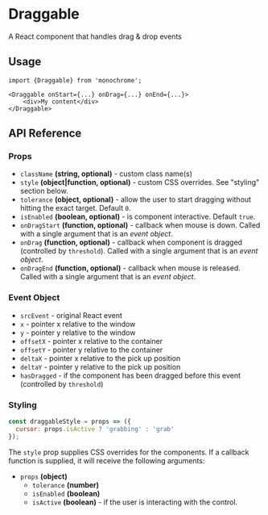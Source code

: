 # Draggable

A React component that handles drag & drop events

## Usage

    import {Draggable} from 'monochrome';

    <Draggable onStart={...} onDrag={...} onEnd={...}>
        <div>My content</div>
    </Draggable>

## API Reference

### Props

* `className` **(string, optional)** - custom class name(s)
* `style` **(object|function, optional)** - custom CSS overrides. See "styling" section below.
* `tolerance` **(object, optional)** - allow the user to start dragging without hitting the exact target. Default `0`.
* `isEnabled` **(boolean, optional)** - is component interactive. Default `true`.
* `onDragStart` **(function, optional)** - callback when mouse is down. Called with a single argument that is an *event object*.
* `onDrag` **(function, optional)** - callback when component is dragged (controlled by `threshold`). Called with a single argument that is an *event object*.
* `onDragEnd` **(function, optional)** - callback when mouse is released. Called with a single argument that is an *event object*.

### Event Object

* `srcEvent` - original React event
* `x` - pointer x relative to the window
* `y` - pointer y relative to the window
* `offsetX` - pointer x relative to the container
* `offsetY` - pointer y relative to the container
* `deltaX` - pointer x relative to the pick up position
* `deltaY` - pointer y relative to the pick up position
* `hasDragged` - if the component has been dragged before this event (controlled by `threshold`)

### Styling

```js
const draggableStyle = props => ({
  cursor: props.isActive ? 'grabbing' : 'grab'
});
```

The `style` prop supplies CSS overrides for the components. If a callback function is supplied, it will receive the following arguments:

* `props` **(object)**
  - `tolerance` **(number)**
  - `isEnabled` **(boolean)**
  - `isActive` **(boolean)** - if the user is interacting with the control.
